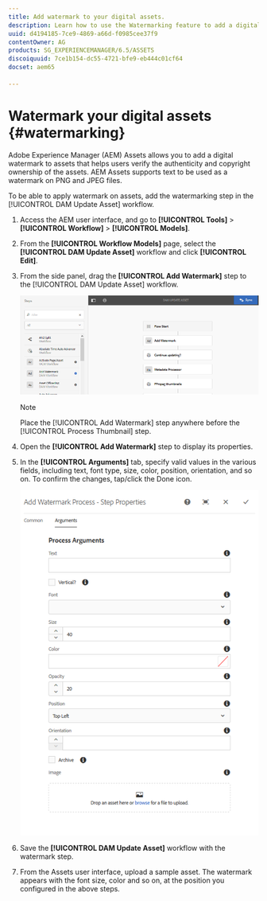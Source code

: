 ```yaml
---
title: Add watermark to your digital assets.
description: Learn how to use the Watermarking feature to add a digital watermark to assets.
uuid: d4194185-7ce9-4869-a66d-f0985cee37f9
contentOwner: AG
products: SG_EXPERIENCEMANAGER/6.5/ASSETS
discoiquuid: 7ce1b154-dc55-4721-bfe9-eb444c01cf64
docset: aem65

---
```


# Watermark your digital assets {#watermarking}

Adobe Experience Manager (AEM) Assets allows you to add a digital watermark to assets that helps users verify the authenticity and copyright ownership of the assets. AEM Assets supports text to be used as a watermark on PNG and JPEG files.

To be able to apply watermark on assets, add the watermarking step in the [!UICONTROL DAM Update Asset] workflow.

1. Access the AEM user interface, and go to **[!UICONTROL Tools]** > **[!UICONTROL Workflow]** > **[!UICONTROL Models]**.
1. From the **[!UICONTROL Workflow Models]** page, select the **[!UICONTROL DAM Update Asset]** workflow and click **[!UICONTROL Edit]**.

1. From the side panel, drag the **[!UICONTROL Add Watermark]** step to the [!UICONTROL DAM Update Asset] workflow.

   ![Drag the Add Watermark step and add to the DAM update asset workflow](assets/add_watermark_step_aem_assets.png)

   >[!NOTE]
   >
   >Place the [!UICONTROL Add Watermark] step anywhere before the [!UICONTROL Process Thumbnail] step.

1. Open the **[!UICONTROL Add Watermark]** step to display its properties.
1. In the **[!UICONTROL Arguments]** tab, specify valid values in the various fields, including text, font type, size, color, position, orientation, and so on. To confirm the changes, tap/click the Done icon.

   ![Provide the arguments in the add watermark step in Assets](assets/arguments_add_watermark_aem_assets.png)

1. Save the **[!UICONTROL DAM Update Asset]** workflow with the watermark step.
1. From the Assets user interface, upload a sample asset. The watermark appears with the font size, color and so on, at the position you configured in the above steps.
